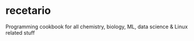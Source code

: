 # recetario
Programming cookbook for all chemistry, biology, ML, data science &amp; Linux related stuff
